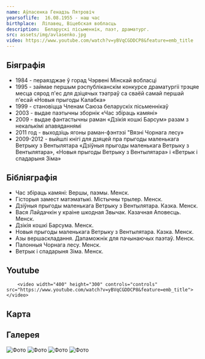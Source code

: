```yaml
---
name: Аўласенка Генадзь Пятровіч
yearsoflife:  16.08.1955 - наш час
birthplace:  Ліпавец, Віцебская вобласць
description:  Беларускі пісьменнік, паэт, драматург.
src: assets/img/avlasenko.jpg 
video: https://www.youtube.com/watch?v=yBVqCGDDCP8&feature=emb_title
---
```


## Біяграфія
* 1984 - пераязджае ў горад Чэрвені Мінскай вобласці
* 1995 - займае першым рэспубліканскім конкурсе драматургіі трэцяе месца сярод п'ес для дзіцячых тэатраў са сваёй самай першай п'есай «Новыя прыгоды Калабка»
* 1999 - становіцца Членам Саюза беларускіх пісьменнікаў
* 2003 - выдае паэтычны зборнік «Час збіраць камяні»
* 2009 - выдае фантастычны раман «Дзікія кошкі Барсум» разам з некалькімі апавяданнямі
* 2011 год - выходзіць ягоны раман-фэнтэзі "Вязні Чорнага лесу»
* 2009-2012 - выйшлі кнігі для дзяцей пра прыгоды маленькага Ветрыку з Вентылятара «Дзіўныя прыгоды маленькага Ветрыку з Вентылятара», «Новыя прыгоды Ветрыку з Вентылятара» і «Ветрык і спадарыня Зіма»

## Бібліяграфія
* Час збіраць камяні: Вершы, паэмы. Менск.
* Гісторыя замест матэматыкі. Містычны трылер. Менск. 
* Дзіўныя прыгоды маленькага Ветрыку з Вентылятара. Казка. Менск.
* Вася Лайдачкін у краіне шкодная Звычак. Казачная Аповесць. Менск. 
* Дзікія кошкі Барсума. Менск.
* Новыя прыгоды маленькага Ветрыку з Вентылятара. Казка. Менск. 
* Азы вершаскладання. Дапаможнік для пачынаючых паэтаў. Менск.
* Палонныя Чорнага лесу. Менск.
* Ветрык і спадарыня Зіма. Менск.

## Youtube
        <video width="400" height="300" controls="controls" src="https://www.youtube.com/watch?v=yBVqCGDDCP8&feature=emb_title"> </video>


## Карта

## Галерея
![Фото](assets/img/avlasenko1.jpg )
![Фото](assets/img/avlasenko2.jpg )
![Фото](assets/img/avlasenko3.jpg )
![Фото](assets/img/avlasenko4.jpg )


